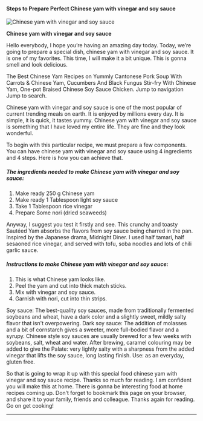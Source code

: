             

#### Steps to Prepare Perfect Chinese yam with vinegar and soy sauce

![Chinese yam with vinegar and soy sauce](https://img-global.cpcdn.com/recipes/b4772ddaa32a8cf7/751x532cq70/chinese-yam-with-vinegar-and-soy-sauce-recipe-main-photo.jpg)

**Chinese yam with vinegar and soy sauce**

Hello everybody, I hope you’re having an amazing day today. Today, we’re going to prepare a special dish, chinese yam with vinegar and soy sauce. It is one of my favorites. This time, I will make it a bit unique. This is gonna smell and look delicious.

The Best Chinese Yam Recipes on Yummly Cantonese Pork Soup With Carrots & Chinese Yam, Cucumbers And Black Fungus Stir-fry With Chinese Yam, One-pot Braised Chinese Soy Sauce Chicken. Jump to navigation Jump to search.

Chinese yam with vinegar and soy sauce is one of the most popular of current trending meals on earth. It is enjoyed by millions every day. It is simple, it is quick, it tastes yummy. Chinese yam with vinegar and soy sauce is something that I have loved my entire life. They are fine and they look wonderful.

To begin with this particular recipe, we must prepare a few components. You can have chinese yam with vinegar and soy sauce using 4 ingredients and 4 steps. Here is how you can achieve that.

##### The ingredients needed to make Chinese yam with vinegar and soy sauce:

1.  Make ready 250 g Chinese yam
2.  Make ready 1 Tablespoon light soy sauce
3.  Take 1 Tablespoon rice vinegar
4.  Prepare Some nori (dried seaweeds)

Anyway, I suggest you test it firstly and see. This crunchy and toasty Sautéed Yam absorbs the flavors from soy sauce being charred in the pan. Inspired by the Japanese drama, Midnight Diner. I used half tamari, half sesaoned rice vinegar, and served with tofu, soba noodles and lots of chili garlic sauce.

##### Instructions to make Chinese yam with vinegar and soy sauce:

1.  This is what Chinese yam looks like.
2.  Peel the yam and cut into thick match sticks.
3.  Mix with vinegar and soy sauce.
4.  Garnish with nori, cut into thin strips.

Soy sauce: The best-quality soy sauces, made from traditionally fermented soybeans and wheat, have a dark color and a slightly sweet, mildly salty flavor that isn't overpowering. Dark soy sauce: The addition of molasses and a bit of cornstarch gives a sweeter, more full-bodied flavor and a syrupy. Chinese style soy sauces are usually brewed for a few weeks with soybeans, salt, wheat and water. After brewing, caramel colouring may be added to give the Palate: very lightly salty with a sharpness from the added vinegar that lifts the soy sauce, long lasting finish. Use: as an everyday, gluten free.

So that is going to wrap it up with this special food chinese yam with vinegar and soy sauce recipe. Thanks so much for reading. I am confident you will make this at home. There is gonna be interesting food at home recipes coming up. Don’t forget to bookmark this page on your browser, and share it to your family, friends and colleague. Thanks again for reading. Go on get cooking!

* * *